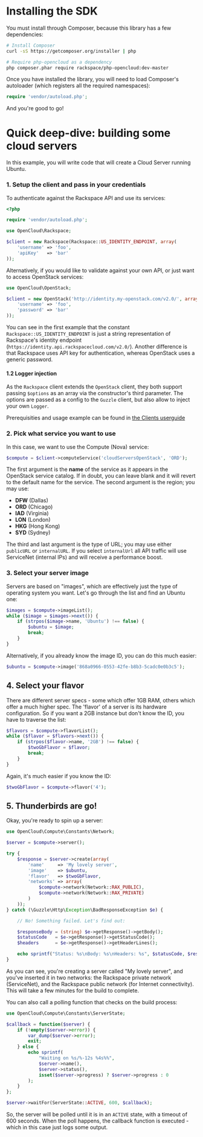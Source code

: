 # Installing the SDK

You must install through Composer, because this library has a few dependencies:

```bash
# Install Composer
curl -sS https://getcomposer.org/installer | php

# Require php-opencloud as a dependency
php composer.phar require rackspace/php-opencloud:dev-master
```

Once you have installed the library, you will need to load Composer's autoloader (which registers all the required
namespaces):

```php
require 'vendor/autoload.php';
```

And you're good to go!

# Quick deep-dive: building some cloud servers

In this example, you will write code that will create a Cloud Server running Ubuntu.

### 1. Setup the client and pass in your credentials

To authenticate against the Rackspace API and use its services:

```php
<?php

require 'vendor/autoload.php';

use OpenCloud\Rackspace;

$client = new Rackspace(Rackspace::US_IDENTITY_ENDPOINT, array(
    'username' => 'foo',
    'apiKey'   => 'bar'
));
```

Alternatively, if you would like to validate against your own API, or just want to access OpenStack services:

```php
use OpenCloud\OpenStack;

$client = new OpenStack('http://identity.my-openstack.com/v2.0/', array(
    'username' => 'foo',
    'password' => 'bar'
));
```

You can see in the first example that the constant `Rackspace::US_IDENTITY_ENDPOINT` is just a string representation of
Rackspace's identity endpoint (`https://identity.api.rackspacecloud.com/v2.0/`). Another difference is that Rackspace
uses API key for authentication, whereas OpenStack uses a generic password.

#### 1.2 Logger injection
As the `Rackspace` client extends the `OpenStack` client, they both support passing `$options` as an array via the constructor's third parameter. The options are passed as a config to the `Guzzle` client, but also allow to inject your own `Logger`. 

Prerequisities and usage example can be found in [the Clients userguide](/docs/userguide/Clients.md#12-logger-injection)

### 2. Pick what service you want to use

In this case, we want to use the Compute (Nova) service:

```php
$compute = $client->computeService('cloudServersOpenStack', 'ORD');
```

The first argument is the __name__ of the service as it appears in the OpenStack service catalog. If in doubt, you can
leave blank and it will revert to the default name for the service. The second argument is the region; you may use:

- __DFW__ (Dallas)
- __ORD__ (Chicago)
- __IAD__ (Virginia)
- __LON__ (London)
- __HKG__ (Hong Kong)
- __SYD__ (Sydney)

The third and last argument is the type of URL; you may use either `publicURL` or `internalURL`. If you select `internalUrl`
all API traffic will use ServiceNet (internal IPs) and will receive a performance boost.

### 3. Select your server image

Servers are based on "images", which are effectively just the type of operating system you want. Let's go through the list
and find an Ubuntu one:

```php
$images = $compute->imageList();
while ($image = $images->next()) {
    if (strpos($image->name, 'Ubuntu') !== false) {
        $ubuntu = $image;
        break;
    }
}
```

Alternatively, if you already know the image ID, you can do this much easier:

```php
$ubuntu = $compute->image('868a0966-0553-42fe-b8b3-5cadc0e0b3c5');
```

## 4. Select your flavor

There are different server specs - some which offer 1GB RAM, others which offer a much higher spec. The 'flavor' of a
server is its hardware configuration. So if you want a 2GB instance but don't know the ID, you have to traverse the list:

```php
$flavors = $compute->flavorList();
while ($flavor = $flavors->next()) {
    if (strpos($flavor->name, '2GB') !== false) {
        $twoGbFlavor = $flavor;
        break;
    }
}
```

Again, it's much easier if you know the ID:

```php
$twoGbFlavor = $compute->flavor('4');
```

## 5. Thunderbirds are go!

Okay, you're ready to spin up a server:

```php
use OpenCloud\Compute\Constants\Network;

$server = $compute->server();

try {
    $response = $server->create(array(
        'name'     => 'My lovely server',
        'image'    => $ubuntu,
        'flavor'   => $twoGbFlavor,
        'networks' => array(
            $compute->network(Network::RAX_PUBLIC),
            $compute->network(Network::RAX_PRIVATE)
        )
    ));
} catch (\Guzzle\Http\Exception\BadResponseException $e) {

    // No! Something failed. Let's find out:

    $responseBody = (string) $e->getResponse()->getBody();
    $statusCode   = $e->getResponse()->getStatusCode();
    $headers      = $e->getResponse()->getHeaderLines();

    echo sprintf("Status: %s\nBody: %s\nHeaders: %s", $statusCode, $responseBody, implode(', ', $headers));
}
```

As you can see, you're creating a server called "My lovely server", and you've inserted it in two networks: the Rackspace
private network (ServiceNet), and the Rackspace public network (for Internet connectivity). This will take a few
minutes for the build to complete.

You can also call a polling function that checks on the build process:

```php
use OpenCloud\Compute\Constants\ServerState;

$callback = function($server) {
    if (!empty($server->error)) {
        var_dump($server->error);
        exit;
    } else {
        echo sprintf(
            "Waiting on %s/%-12s %4s%%",
            $server->name(),
            $server->status(),
            isset($server->progress) ? $server->progress : 0
        );
    }
};

$server->waitFor(ServerState::ACTIVE, 600, $callback);
```
So, the server will be polled until it is in an `ACTIVE` state, with a timeout of 600 seconds. When the poll happens, the
callback function is executed - which in this case just logs some output.
